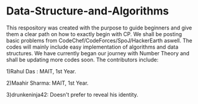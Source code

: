 # Data-Structure-and-Algorithms
 
 This respository was created with the purpose to guide beginners and give them a clear path on how to exactly begin with CP.
 We shall be posting basic problems from CodeChef/CodeForces/SpoJ/HackerEarth aswell.
 The codes will mainly include easy implementation of algorithms and data structures.
 We have currently began our journey with Number Theory and shall be updating more codes soon.
 The contributors include:

1)Rahul Das : MAIT, 1st Year.


2)Maahir Sharma: MAIT, 1st Year.


3)drunkeninja42: Doesn't prefer to reveal his identity.
